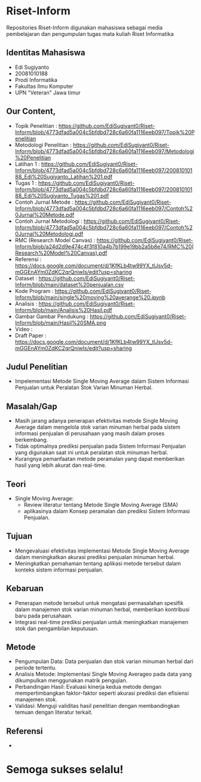 # Riset-Inform
Repositories Riset-Inform digunakan mahasiswa sebagai media pembelajaran dan pengumpulan tugas mata kuliah Riset Informatika

## Identitas Mahasiswa
- Edi Sugiyanto
- 20081010188
- Prodi Informatika
- Fakultas Ilmu Komputer
- UPN "Veteran" Jawa timur

## Our Content,

- Topik Penelitian : https://github.com/EdiSugiyant0/Riset-Inform/blob/4773dfad5a004c5bfdbd728c6a60fa1116eeb097/Topik%20Penelitian
- Metodologi Penelitian : https://github.com/EdiSugiyant0/Riset-Inform/blob/4773dfad5a004c5bfdbd728c6a60fa1116eeb097/Metodologi%20Penelitian
- Latihan 1 : https://github.com/EdiSugiyant0/Riset-Inform/blob/4773dfad5a004c5bfdbd728c6a60fa1116eeb097/20081010188_Edi%20Sugiyanto_Latihan%201.pdf
- Tugas 1 : https://github.com/EdiSugiyant0/Riset-Inform/blob/4773dfad5a004c5bfdbd728c6a60fa1116eeb097/20081010188_Edi%20Sugiyanto_Tugas%201.pdf
- Contoh Jurnal Metode : https://github.com/EdiSugiyant0/Riset-Inform/blob/4773dfad5a004c5bfdbd728c6a60fa1116eeb097/Contoh%20Jurnal%20Metode.pdf
- Contoh Jurnal Metodologi : https://github.com/EdiSugiyant0/Riset-Inform/blob/4773dfad5a004c5bfdbd728c6a60fa1116eeb097/Contoh%20Jurnal%20Metodologi.pdf
- RMC (Research Model Canvas) : https://github.com/EdiSugiyant0/Riset-Inform/blob/a24d2d9e474c4f3f810a4b7b199e19bb2a5b8e74/RMC%20(Research%20Model%20Canvas).pdf
- Referensi : https://docs.google.com/document/d/1KfKLb4tw99YX_tlJsv5d-mGGEnAYm0ZdKC2qrQniwIs/edit?usp=sharing
- Dataset : https://github.com/EdiSugiyant0/Riset-Inform/blob/main/dataset%20penjualan.csv
- Kode Program : https://github.com/EdiSugiyant0/Riset-Inform/blob/main/single%20moving%20averange%20.ipynb
- Analisis : https://github.com/EdiSugiyant0/Riset-Inform/blob/main/Analisis%20Hasil.pdf
- Gambar Gambar Pendukung : https://github.com/EdiSugiyant0/Riset-Inform/blob/main/Hasil%20SMA.png
- Video :
- Draft Paper : https://docs.google.com/document/d/1KfKLb4tw99YX_tlJsv5d-mGGEnAYm0ZdKC2qrQniwIs/edit?usp=sharing

## Judul Penelitian
   - Impelementasi Metode Single Moving Average dalam Sistem Informasi Penjualan untuk Peralatan Stok Varian Minuman Herbal.

## Masalah/Gap
   - Masih jarang adanya penerapan efektivitas metode Single Moving Average dalam mengelola stok varian minuman herbal pada sistem informasi penjualan di perusahaan yang masih dalam proses berkembang.
   - Tidak optimalnya prediksi penjualan pada Sistem Informasi Penjualan yang digunakan saat ini untuk peralatan stok minuman herbal.
   - Kurangnya pemanfaatan metode peramalan yang dapat memberikan hasil yang lebih akurat dan real-time.
## Teori
   - Single Moving Average:
        - Review literatur tentang Metode Single Moving Average (SMA)
        - aplikasinya dalam Konsep peramalan dan prediksi Sistem Informasi Penjualan.
## Tujuan
   - Mengevaluasi efektivitas implementasi Metode Single Moving Average dalam meningkatkan akurasi prediksi penjualan minuman herbal.
   - Meningkatkan pemahaman tentang aplikasi metode tersebut dalam konteks sistem informasi penjualan.

## Kebaruan
   - Penerapan metode tersebut untuk mengatasi permasalahan spesifik dalam manajemen stok varian minuman herbal, memberikan kontribusi baru pada perusahaan.
   - Integrasi real-time prediksi penjualan untuk meningkatkan manajemen stok dan pengambilan keputusan.

## Metode
   - Pengumpulan Data: Data penjualan dan stok varian minuman herbal dari periode tertentu.
   - Analisis Metode: Implementasi Single Moving Averageo pada data yang dikumpulkan menggunakan matrik pengujian.
   - Perbandingan Hasil: Evaluasi kinerja kedua metode dengan mempertimbangkan faktor-faktor seperti akurasi prediksi dan efisiensi manajemen stok.
   - Validasi: Menguji validitas hasil penelitian dengan membandingkan temuan dengan literatur terkait.
          
## Referensi 
   -  

# Semoga sukses selalu!
